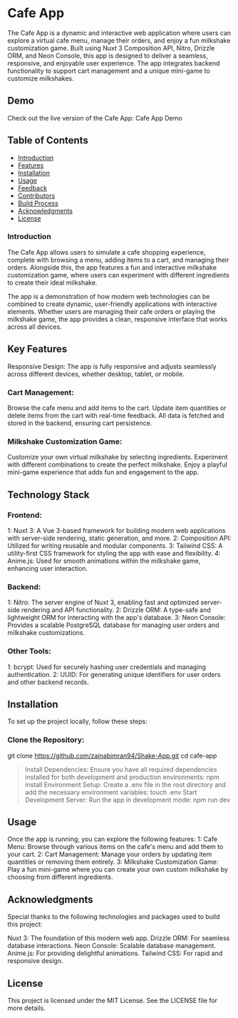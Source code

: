 # Cafe App
The Cafe App is a dynamic and interactive web application where users can explore a virtual cafe menu, manage their orders, and enjoy a fun milkshake customization game. Built using Nuxt 3 Composition API, Nitro, Drizzle ORM, and Neon Console, this app is designed to deliver a seamless, responsive, and enjoyable user experience. The app integrates backend functionality to support cart management and a unique mini-game to customize milkshakes.

## Demo
Check out the live version of the Cafe App: Cafe App Demo

## Table of Contents
- [Introduction](#introduction)
- [Features](#features)
- [Installation](#installation)
- [Usage](#usage)
- [Feedback](#feedback)
- [Contributors](#contributors)
- [Build Process](#build-process)
- [Acknowledgments](#acknowledgments)
- [License](#license)

### Introduction
The Cafe App allows users to simulate a cafe shopping experience, complete with browsing a menu, adding items to a cart, and managing their orders. Alongside this, the app features a fun and interactive milkshake customization game, where users can experiment with different ingredients to create their ideal milkshake.

The app is a demonstration of how modern web technologies can be combined to create dynamic, user-friendly applications with interactive elements. Whether users are managing their cafe orders or playing the milkshake game, the app provides a clean, responsive interface that works across all devices.

## Key Features
Responsive Design: The app is fully responsive and adjusts seamlessly across different devices, whether desktop, tablet, or mobile.

### Cart Management:
Browse the cafe menu and add items to the cart.
Update item quantities or delete items from the cart with real-time feedback.
All data is fetched and stored in the backend, ensuring cart persistence.
### Milkshake Customization Game:
Customize your own virtual milkshake by selecting ingredients.
Experiment with different combinations to create the perfect milkshake.
Enjoy a playful mini-game experience that adds fun and engagement to the app.

## Technology Stack
### Frontend:
1: Nuxt 3: A Vue 3-based framework for building modern web applications with server-side rendering, static generation, 
  and more.
 2: Composition API: Utilized for writing reusable and modular components.
 3: Tailwind CSS: A utility-first CSS framework for styling the app with ease and flexibility.
 4:  Anime.js: Used for smooth animations within the milkshake game, enhancing user interaction.
### Backend:
1: Nitro: The server engine of Nuxt 3, enabling fast and optimized server-side rendering and API functionality.
2: Drizzle ORM: A type-safe and lightweight ORM for interacting with the app's database.
3: Neon Console: Provides a scalable PostgreSQL database for managing user orders and milkshake customizations.
### Other Tools:
1: bcrypt: Used for securely hashing user credentials and managing authentication.
2: UUID: For generating unique identifiers for user orders and other backend records.

## Installation
To set up the project locally, follow these steps:

### Clone the Repository:
git clone https://github.com/zainabimran94/Shake-App.git
cd cafe-app
  > Install Dependencies: Ensure you have all required dependencies installed for both development and production 
  environments:
      npm install
  > Environment Setup: Create a .env file in the root directory and add the necessary environment variables:
      touch .env
   > Start Development Server: Run the app in development mode:
      npm run dev
  
## Usage
Once the app is running, you can explore the following features:
1: Cafe Menu: Browse through various items on the cafe's menu and add them to your cart.
2: Cart Management: Manage your orders by updating item quantities or removing them entirely.
3: Milkshake Customization Game: Play a fun mini-game where you can create your own custom milkshake by choosing from different ingredients.

## Acknowledgments
Special thanks to the following technologies and packages used to build this project:

Nuxt 3: The foundation of this modern web app.
Drizzle ORM: For seamless database interactions.
Neon Console: Scalable database management.
Anime.js: For providing delightful animations.
Tailwind CSS: For rapid and responsive design.
## License
This project is licensed under the MIT License. See the LICENSE file for more details.
